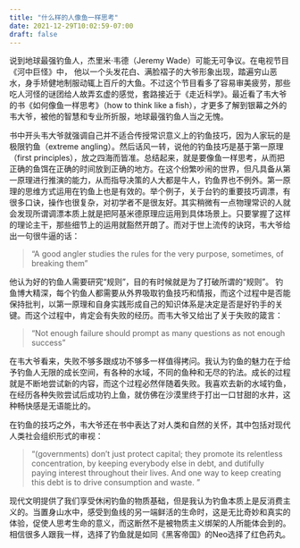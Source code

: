 ```yaml
---
title: "什么样的人像鱼一样思考"
date: 2021-12-29T10:02:59-07:00
draft: false
---
```



说到地球最强钓鱼人，杰里米·韦德（Jeremy Wade）可能无可争议。在电视节目《河中巨怪》中， 他以一个头发花白、满脸褶子的大爷形象出现，踏遍穷山恶水，身手矫健地制服动辄上百斤的大鱼。不过这个节目看多了容易审美疲劳，那些吃人河怪的谜团给人故弄玄虚的感觉，套路接近于《走近科学》。最近看了韦大爷的书《如何像鱼一样思考》（how to think like a fish），才更多了解到银幕之外的韦大爷，被他的智慧和专业所折服，地球最强钓鱼人当之无愧。

书中开头韦大爷就强调自己并不适合传授常识意义上的钓鱼技巧，因为人家玩的是极限钓鱼（extreme angling）。然后话风一转，说他的钓鱼技巧是基于第一原理（first principles），放之四海而皆准。总结起来，就是要像鱼一样思考，从而把正确的鱼饵在正确的时间放到正确的地方。在这个纷繁吵闹的世界，但凡具备从第一原理进行推演的能力，从而指导决策的人大都是牛人，钓鱼界也不例外。第一原理的思维方式运用在钓鱼上也是有效的。举个例子，关于台钓的重要技巧调漂，有很多口诀，操作也很复杂，对初学者不是很友好。其实稍微有一点物理常识的人就会发现所谓调漂本质上就是把阿基米德原理应运用到具体场景上。只要掌握了这样的理论主干，那些细节上的运用就豁然开朗了。而对于世上流传的诀窍，韦大爷给出一句很牛逼的话：

> “A good angler studies the rules for the very purpose, sometimes, of breaking them”

他认为好的钓鱼人需要研究“规则”，目的有时候就是为了打破所谓的“规则”。 钓鱼博大精深，每个钓鱼人都需要从外界吸取钓鱼技巧和情报，而这个过程中是否能保持批判，以第一原理和自身实践形成自己的知识体系是决定是否是好钓手的关键。而这个过程中，肯定会有失败的经历。而韦大爷又给出了关于失败的箴言：

> “Not enough failure should prompt as many questions as not enough success”

在韦大爷看来，失败不够多跟成功不够多一样值得拷问。我认为钓鱼的魅力在于给予钓鱼人无限的成长空间，有各种的水域，不同的鱼种和无尽的钓法。成长的过程就是不断地尝试新的内容，而这个过程必然伴随着失败。我喜欢去新的水域钓鱼，在经历各种失败尝试后成功钓上鱼，就仿佛在沙漠里终于打出一口甘甜的水井，这种畅快感是无语能比的。

在钓鱼的技巧之外，韦大爷还在书中表达了对人类和自然的关怀，其中包括对现代人类社会组织形式的审视： 

> “(governments) don’t just protect capital; they promote its relentless concentration, by keeping everybody else in debt, and dutifully paying interest throughout their lives. And one way to keep creating this debt is to drive consumption and waste. ”

现代文明提供了我们享受休闲钓鱼的物质基础，但是我认为钓鱼本质上是反消费主义的。当置身山水中，感受到鱼线的另一端鲜活的生命时，这是无比奇妙和真实的体验，促使人思考生命的意义，而这断然不是被物质主义绑架的人所能体会到的。相信很多人跟我一样，选择了钓鱼就是如同《黑客帝国》的Neo选择了红色药丸。
